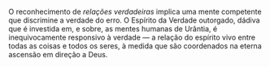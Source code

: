 ﻿O reconhecimento de <em>relações verdadeiras</em> implica uma mente competente que discrimine a verdade do erro. O Espírito da Verdade outorgado, dádiva que é investida em, e sobre, as mentes humanas de Urântia, é inequivocamente responsivo à verdade — a relação do espírito vivo entre todas as coisas e todos os seres, à medida que são coordenados na eterna ascensão em direção a Deus.